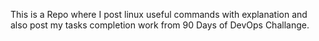 This is a Repo where I post linux useful commands with explanation and also post my tasks completion work from 90 Days of DevOps Challange.

